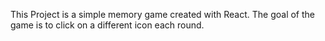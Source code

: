 This Project is a simple memory game created with React. The goal of the game is to click on a different icon each round.
